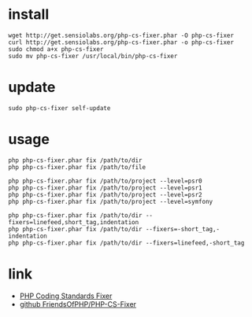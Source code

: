 # install
```shell
wget http://get.sensiolabs.org/php-cs-fixer.phar -O php-cs-fixer
curl http://get.sensiolabs.org/php-cs-fixer.phar -o php-cs-fixer
sudo chmod a+x php-cs-fixer
sudo mv php-cs-fixer /usr/local/bin/php-cs-fixer
```

# update
```shell
sudo php-cs-fixer self-update
```

# usage
```shell
php php-cs-fixer.phar fix /path/to/dir
php php-cs-fixer.phar fix /path/to/file

php php-cs-fixer.phar fix /path/to/project --level=psr0
php php-cs-fixer.phar fix /path/to/project --level=psr1
php php-cs-fixer.phar fix /path/to/project --level=psr2
php php-cs-fixer.phar fix /path/to/project --level=symfony

php php-cs-fixer.phar fix /path/to/dir --fixers=linefeed,short_tag,indentation
php php-cs-fixer.phar fix /path/to/dir --fixers=-short_tag,-indentation
php php-cs-fixer.phar fix /path/to/dir --fixers=linefeed,-short_tag
```

# link
- [PHP Coding Standards Fixer](http://cs.sensiolabs.org/)
- [github FriendsOfPHP/PHP-CS-Fixer](https://github.com/FriendsOfPHP/PHP-CS-Fixer)
